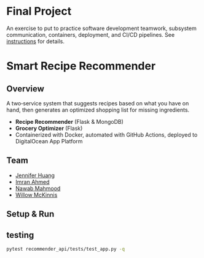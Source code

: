 # Final Project

An exercise to put to practice software development teamwork, subsystem communication, containers, deployment, and CI/CD pipelines. See [instructions](./instructions.md) for details.

# Smart Recipe Recommender

## Overview

A two‑service system that suggests recipes based on what you have on hand, then generates an optimized shopping list for missing ingredients.

- **Recipe Recommender** (Flask & MongoDB)  
- **Grocery Optimizer** (Flask)  
- Containerized with Docker, automated with GitHub Actions, deployed to DigitalOcean App Platform  

## Team

- [Jennifer Huang](https://github.com/jenn.hng)  
- [Imran Ahmed](https://github.com/mxa5251)  
- [Nawab Mahmood](https://github.com/NawabMahmood)  
- [Willow McKinnis](https://github.com/Willow-Zero) 

## Setup & Run

## testing
  ```bash
  pytest recommender_api/tests/test_app.py -q
